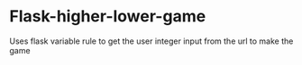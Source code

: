 # Flask-higher-lower-game
Uses flask variable rule to get the user integer input from the url to make the game
